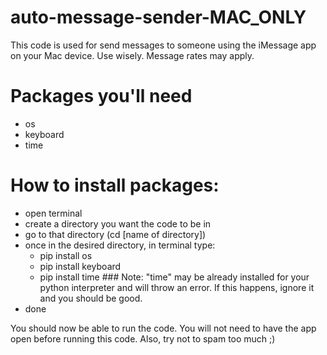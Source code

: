 # auto-message-sender-MAC_ONLY
This code is used for send messages to someone using the iMessage app on your Mac device. Use wisely. Message rates may apply.

# Packages you'll need
  - os
  - keyboard
  - time
  
# How to install packages:
  - open terminal
  - create a directory you want the code to be in
  - go to that directory (cd [name of directory])
  - once in the desired directory, in terminal type:
      - pip install os
      - pip install keyboard
      - pip install time ### Note: "time" may be already installed for your python interpreter and will throw an error. If this happens, ignore it and you should be good.
  - done

You should now be able to run the code. You will not need to have the app open before running this code. Also, try not to spam too much ;)
